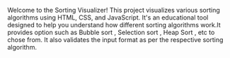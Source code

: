 Welcome to the Sorting Visualizer! This project visualizes various sorting algorithms using HTML, CSS, and JavaScript. It's an educational tool designed to help you understand how different sorting algorithms work.It provides option such as Bubble sort , Selection sort , Heap Sort , etc to chose from. It also validates the input format as per the respective sorting algorithm.
